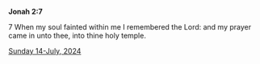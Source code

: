 **Jonah 2:7**

7 When my soul fainted within me I remembered the Lord: and my prayer came in unto thee, into thine holy temple.

[Sunday 14-July, 2024](https://getbible.life/kjv/Jonah/2/7)
